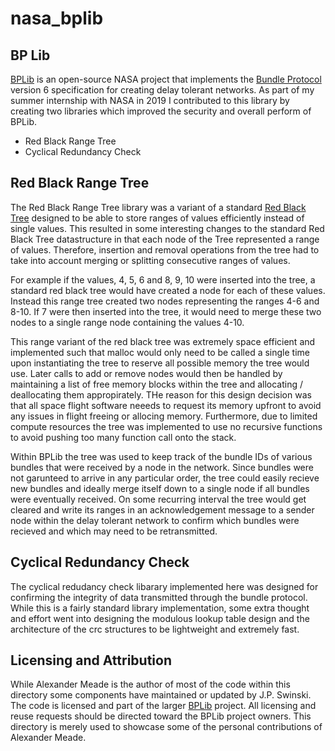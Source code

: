 # nasa_bplib

## BP Lib
[BPLib](https://github.com/nasa/bplib) is an open-source NASA project that implements the [Bundle Protocol](https://tools.ietf.org/html/rfc5050)
version 6 specification for creating delay tolerant networks. As part of my summer internship with NASA in 2019 I contributed to this library
by creating two libraries which improved the security and overall perform of BPLib.

* Red Black Range Tree
* Cyclical Redundancy Check

## Red Black Range Tree
The Red Black Range Tree library was a variant of a standard [Red Black Tree](https://en.wikipedia.org/wiki/Red%E2%80%93black_tree) designed
to be able to store ranges of values efficiently instead of single values. This resulted in some interesting changes to the standard Red Black
Tree datastructure in that each node of the Tree represented a range of values. Therefore, insertion and removal operations from the tree had to
take into account merging or splitting consecutive ranges of values.

For example if the values, 4, 5, 6 and 8, 9, 10 were inserted into the tree, a standard red black tree would have created a node for each of these 
values. Instead this range tree created two nodes representing the ranges 4-6 and 8-10. If 7 were then inserted into the tree, it would need to merge
these two nodes to a single range node containing the values 4-10.

This range variant of the red black tree was extremely space efficient and implemented such that malloc would only need to be called a single time
upon instantiating the tree to reserve all possible memory the tree would use. Later calls to add or remove nodes would then be handled by maintaining
a list of free memory blocks within the tree and allocating / deallocating them appropirately. THe reason for this design decision was that all space flight
software neeeds to request its memory upfront to avoid any issues in flight freeing or allocing memory. Furthermore, due to limited compute resources the
tree was implemented to use no recursive functions to avoid pushing too many function call onto the stack.

Within BPLib the tree was used to keep track of the bundle IDs of various bundles that were received by a node in the network. Since bundles were not garunteed to arrive in any particular order, the tree could easily recieve new bundles and ideally merge itself down to a single node if all bundles were eventually received.
On some recurring interval the tree would get cleared and write its ranges in an acknowledgement message to a sender node within the delay tolerant network to confirm which bundles were recieved and which may need to be retransmitted.

## Cyclical Redundancy Check
The cyclical redudancy check libarary implemented here was designed for confirming the integrity of data transmitted through the bundle protocol. While this is a fairly standard library implementation, some extra thought and effort went into designing the modulous lookup table design and the architecture of the crc structures to be lightweight and extremely fast.

## Licensing and Attribution
While Alexander Meade is the author of most of the code within this directory some components have maintained or updated by J.P. Swinski. The code is licensed and 
part of the larger [BPLib](https://github.com/nasa/bplib) project. All licensing and reuse requests should be directed toward the BPLib project owners. This directory is merely used to showcase some of the personal contributions of Alexander Meade.